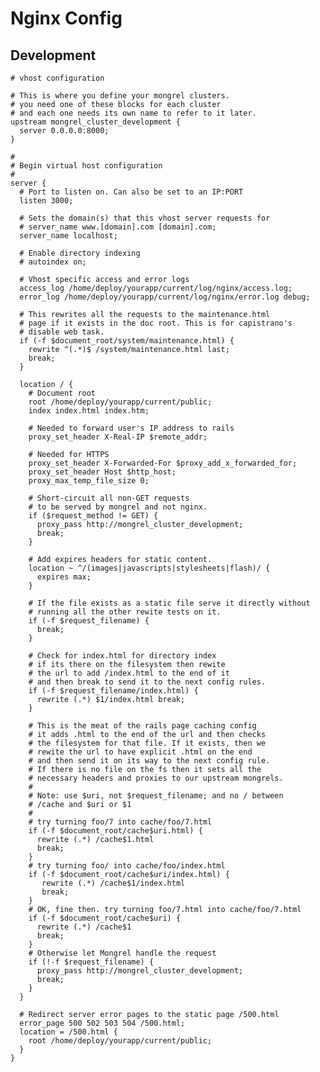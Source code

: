 # Nginx Config

## Development
    # vhost configuration

    # This is where you define your mongrel clusters.
    # you need one of these blocks for each cluster
    # and each one needs its own name to refer to it later.
    upstream mongrel_cluster_development {
      server 0.0.0.0:8000;
    }

    #
    # Begin virtual host configuration
    #
    server {
      # Port to listen on. Can also be set to an IP:PORT
      listen 3000;

      # Sets the domain(s) that this vhost server requests for
      # server_name www.[domain].com [domain].com;
      server_name localhost;

      # Enable directory indexing
      # autoindex on;

      # Vhost specific access and error logs
      access_log /home/deploy/yourapp/current/log/nginx/access.log;
      error_log /home/deploy/yourapp/current/log/nginx/error.log debug;

      # This rewrites all the requests to the maintenance.html
      # page if it exists in the doc root. This is for capistrano's
      # disable web task.
      if (-f $document_root/system/maintenance.html) {
        rewrite ^(.*)$ /system/maintenance.html last;
        break;
      }

      location / {
        # Document root
        root /home/deploy/yourapp/current/public;
        index index.html index.htm;

        # Needed to forward user's IP address to rails
        proxy_set_header X-Real-IP $remote_addr;

        # Needed for HTTPS
        proxy_set_header X-Forwarded-For $proxy_add_x_forwarded_for;
        proxy_set_header Host $http_host;
        proxy_max_temp_file_size 0;

        # Short-circuit all non-GET requests
        # to be served by mongrel and not nginx.
        if ($request_method != GET) {
          proxy_pass http://mongrel_cluster_development;
          break;
        }

        # Add expires headers for static content.
        location ~ ^/(images|javascripts|stylesheets|flash)/ {
          expires max;
        }

        # If the file exists as a static file serve it directly without
        # running all the other rewite tests on it.
        if (-f $request_filename) {
          break;
        }

        # Check for index.html for directory index
        # if its there on the filesystem then rewite
        # the url to add /index.html to the end of it
        # and then break to send it to the next config rules.
        if (-f $request_filename/index.html) {
          rewrite (.*) $1/index.html break;
        }

        # This is the meat of the rails page caching config
        # it adds .html to the end of the url and then checks
        # the filesystem for that file. If it exists, then we
        # rewite the url to have explicit .html on the end
        # and then send it on its way to the next config rule.
        # If there is no file on the fs then it sets all the
        # necessary headers and proxies to our upstream mongrels.
        #
        # Note: use $uri, not $request_filename; and no / between
        # /cache and $uri or $1
        #
        # try turning foo/7 into cache/foo/7.html
        if (-f $document_root/cache$uri.html) {
          rewrite (.*) /cache$1.html
          break;
        }
        # try turning foo/ into cache/foo/index.html
        if (-f $document_root/cache$uri/index.html) {
           rewrite (.*) /cache$1/index.html
           break;
        }
        # OK, fine then. try turning foo/7.html into cache/foo/7.html
        if (-f $document_root/cache$uri) {
          rewrite (.*) /cache$1
          break;
        }
        # Otherwise let Mongrel handle the request
        if (!-f $request_filename) {
          proxy_pass http://mongrel_cluster_development;
          break;
        }
      }

      # Redirect server error pages to the static page /500.html
      error_page 500 502 503 504 /500.html;
      location = /500.html {
        root /home/deploy/yourapp/current/public;
      }
    }

